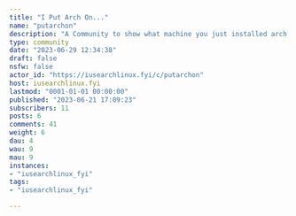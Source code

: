 ```yaml
---
title: "I Put Arch On..." 
name: "putarchon"
description: "A Community to show what machine you just installed arch on. **Extra points if you installed it on something weird or interesting!**"
type: community
date: "2023-06-29 12:34:38"
draft: false
nsfw: false
actor_id: "https://iusearchlinux.fyi/c/putarchon"
host: iusearchlinux.fyi
lastmod: "0001-01-01 00:00:00"
published: "2023-06-21 17:09:23"
subscribers: 11
posts: 6
comments: 41
weight: 6
dau: 4
wau: 9
mau: 9
instances:
- "iusearchlinux_fyi"
tags: 
- "iusearchlinux_fyi"

---
```

